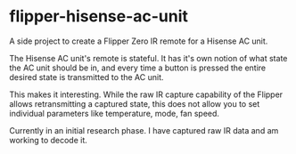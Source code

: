 # flipper-hisense-ac-unit

A side project to create a Flipper Zero IR remote for a Hisense AC unit.

The Hisense AC unit's remote is stateful. It has it's own notion of what state the AC unit should be in, and every time a button is pressed the entire desired state is transmitted to the AC unit.

This makes it interesting. While the raw IR capture capability of the Flipper allows retransmitting a captured state, this does not allow you to set individual parameters like temperature, mode, fan speed.

Currently in an initial research phase. I have captured raw IR data and am working to decode it.
